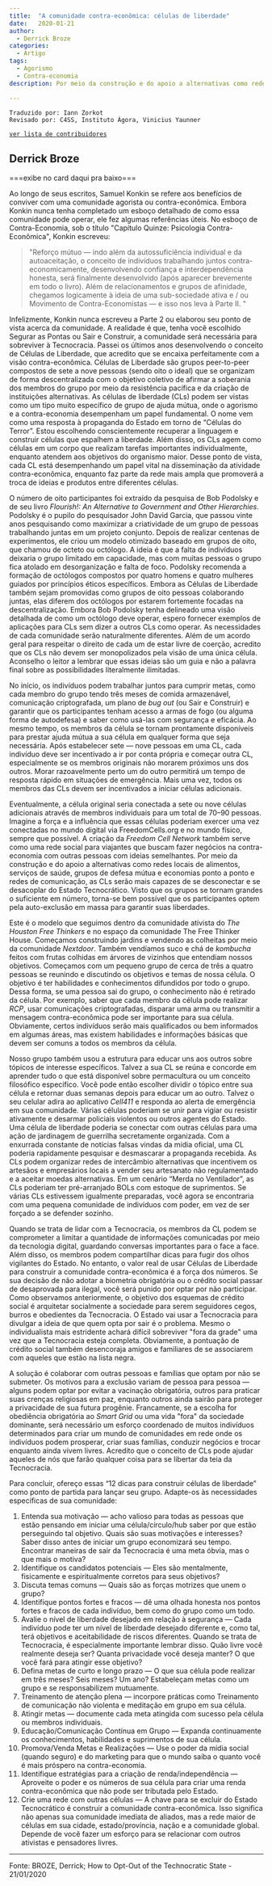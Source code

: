 ```yaml
---
title:  "A comunidade contra-econômica: células de liberdade"
date:   2020-01-21
author:
  - Derrick Broze
categories:
  - Artigo
tags:
  - Agorismo
  - Contra-economia
description: Por meio da construção e do apoio a alternativas como redes locais de alimentos, serviços de saúde, grupos de defesa mútua e economias ponto a ponto e redes de comunicação, as CLs serão mais capazes de se desconectar e se desacoplar do Estado Tecnocrático. Visto que os grupos se tornam grandes o suficiente em número, torna-se bem possível que os participantes optem pela auto-exclusão em massa para garantir suas liberdades.

---
```

```
Traduzido por: Iann Zorkot
Revisado por: C4SS, Instituto Ágora, Vinicius Yaunner
```
[```ver lista de contribuidores```](/about/#contribuidores)

## Derrick Broze

===exibe no card daqui pra baixo===

Ao longo de seus escritos, Samuel Konkin se refere aos benefícios de conviver com uma comunidade agorista ou contra-econômica. Embora Konkin nunca tenha completado um esboço detalhado de como essa comunidade pode operar, ele fez algumas referências úteis. No esboço de Contra-Economia, sob o título "Capítulo Quinze: Psicologia Contra-Econômica", Konkin escreveu:

>"Reforço mútuo — indo além da autossuficiência individual e da autoaceitação, o conceito de indivíduos trabalhando juntos contra-economicamente, desenvolvendo confiança e interdependência honesta, será finalmente desenvolvido (após aparecer brevemente em todo o livro). Além de relacionamentos e grupos de afinidade, chegamos logicamente à ideia de uma sub-sociedade ativa e / ou Movimento de Contra-Economistas — e isso nos leva à Parte II. "

Infelizmente, Konkin nunca escreveu a Parte 2 ou elaborou seu ponto de vista acerca da comunidade. A realidade é que, tenha você escolhido Segurar as Pontas ou Sair e Construir, a comunidade será necessária para sobreviver à Tecnocracia. Passei os últimos anos desenvolvendo o conceito de Células de Liberdade, que acredito que se encaixa perfeitamente com a visão contra-econômica. Células de Liberdade são grupos peer-to-peer compostos de sete a nove pessoas (sendo oito o ideal) que se organizam de forma descentralizada com o objetivo coletivo de afirmar a soberania dos membros do grupo por meio da resistência pacífica e da criação de instituições alternativas. As células de liberdade (CLs) podem ser vistas como um tipo muito específico de grupo de ajuda mútua, onde o agorismo e a contra-economia desempenham um papel fundamental. O nome vem como uma resposta à propaganda do Estado em torno de “Células do Terror”. Estou escolhendo conscientemente recuperar a linguagem e construir células que espalhem a liberdade. Além disso, os CLs agem como células em um corpo que realizam tarefas importantes individualmente, enquanto atendem aos objetivos do organismo maior. Desse ponto de vista, cada CL está desempenhando um papel vital na disseminação da atividade contra-econômica, enquanto faz parte da rede mais ampla que promoverá a troca de ideias e produtos entre diferentes células.

O número de oito participantes foi extraído da pesquisa de Bob Podolsky e de seu livro *Flourish!: An Alternative to Government and Other Hierarchies*. Podolsky é o pupilo do pesquisador John David Garcia, que passou vinte anos pesquisando como maximizar a criatividade de um grupo de pessoas trabalhando juntas em um projeto conjunto. Depois de realizar centenas de experimentos, ele criou um modelo otimizado baseado em grupos de oito, que chamou de octeto ou octólogo. A ideia é que a falta de indivíduos deixaria o grupo limitado em capacidade, mas com muitas pessoas o grupo fica atolado em desorganização e falta de foco. Podolsky recomenda a formação de octólogos compostos por quatro homens e quatro mulheres guiados por princípios éticos específicos. Embora as Células de Liberdade também sejam promovidas como grupos de oito pessoas colaborando juntas, elas diferem dos octólogos por estarem fortemente focadas na descentralização. Embora Bob Podolsky tenha delineado uma visão detalhada de como um octólogo deve operar, espero fornecer exemplos de aplicações para CLs sem dizer a outros CLs como operar. As necessidades de cada comunidade serão naturalmente diferentes. Além de um acordo geral para respeitar o direito de cada um de estar livre de coerção, acredito que os CLs não devem ser monopolizados pela visão de uma única célula. Aconselho o leitor a lembrar que essas ideias são um guia e não a palavra final sobre as possibilidades literalmente ilimitadas.

No início, os indivíduos podem trabalhar juntos para cumprir metas, como cada membro do grupo tendo três meses de comida armazenável, comunicação criptografada, um plano de *bug out* (ou Sair e Construir) e garantir que os participantes tenham acesso a armas de fogo (ou alguma forma de autodefesa) e saber como usá-las com segurança e eficácia. Ao mesmo tempo, os membros da célula se tornam prontamente disponíveis para prestar ajuda mútua a sua célula em qualquer forma que seja necessária. Após estabelecer sete — nove pessoas em uma CL, cada indivíduo deve ser incentivado a ir por conta própria e começar outra CL, especialmente se os membros originais não morarem próximos uns dos outros. Morar razoavelmente perto um do outro permitirá um tempo de resposta rápido em situações de emergência. Mais uma vez, todos os membros das CLs devem ser incentivados a iniciar células adicionais.

Eventualmente, a célula original seria conectada a sete ou nove células adicionais através de membros individuais para um total de 70–90 pessoas. Imagine a força e a influência que essas células poderiam exercer uma vez conectadas no mundo digital via FreedomCells.org e no mundo físico, sempre que possível. A criação da *Freedom Cell Network* também serve como uma rede social para viajantes que buscam fazer negócios na contra-economia com outras pessoas com ideias semelhantes. Por meio da construção e do apoio a alternativas como redes locais de alimentos, serviços de saúde, grupos de defesa mútua e economias ponto a ponto e redes de comunicação, as CLs serão mais capazes de se desconectar e se desacoplar do Estado Tecnocrático. Visto que os grupos se tornam grandes o suficiente em número, torna-se bem possível que os participantes optem pela auto-exclusão em massa para garantir suas liberdades.

Este é o modelo que seguimos dentro da comunidade ativista do *The Houston Free Thinkers* e no espaço da comunidade The Free Thinker House. Começamos construindo jardins e vendendo as colheitas por meio da comunidade *Nextdoor*. Também vendíamos suco e chá de *kombucha* feitos com frutas colhidas em árvores de vizinhos que entendiam nossos objetivos. Começamos com um pequeno grupo de cerca de três a quatro pessoas se reunindo e discutindo os objetivos e temas de nossa célula. O objetivo é ter habilidades e conhecimentos difundidos por todo o grupo. Dessa forma, se uma pessoa sai do grupo, o conhecimento não é retirado da célula. Por exemplo, saber que cada membro da célula pode realizar *RCP*, usar comunicações criptografadas, disparar uma arma ou transmitir a mensagem contra-econômica pode ser importante para sua célula. Obviamente, certos indivíduos serão mais qualificados ou bem informados em algumas áreas, mas existem habilidades e informações básicas que devem ser comuns a todos os membros da célula.

Nosso grupo também usou a estrutura para educar uns aos outros sobre tópicos de interesse específicos. Talvez a sua CL se reúna e concorde em aprender tudo o que está disponível sobre permacultura ou um conceito filosófico específico. Você pode então escolher dividir o tópico entre sua célula e retornar duas semanas depois para educar um ao outro. Talvez o seu celular adira ao aplicativo *Cell411* e responda ao alerta de emergência em sua comunidade. Várias células poderiam se unir para vigiar ou resistir ativamente e desarmar policiais violentos ou outros agentes do Estado. Uma célula de liberdade poderia se conectar com outras células para uma ação de jardinagem de guerrilha secretamente organizada. Com a enxurrada constante de notícias falsas vindas da mídia oficial, uma CL poderia rapidamente pesquisar e desmascarar a propaganda recebida. As CLs podem organizar redes de intercâmbio alternativas que incentivem os artesãos e empresários locais a vender seu artesanato não regulamentado e a aceitar moedas alternativas. Em um cenário “Merda no Ventilador”, as CLs poderiam ter pré-arranjado BOLs com estoque de suprimentos. Se várias CLs estivessem igualmente preparadas, você agora se encontraria com uma pequena comunidade de indivíduos com poder, em vez de ser forçado a se defender sozinho.

Quando se trata de lidar com a Tecnocracia, os membros da CL podem se comprometer a limitar a quantidade de informações comunicadas por meio da tecnologia digital, guardando conversas importantes para o face a face. Além disso, os membros podem compartilhar dicas para fugir dos olhos vigilantes do Estado. No entanto, o valor real de usar Células de Liberdade para construir a comunidade contra-econômica é a força dos números. Se sua decisão de não adotar a biometria obrigatória ou o crédito social passar de desaprovada para ilegal, você será punido por optar por não participar. Como observamos anteriormente, o objetivo dos esquemas de crédito social é arquitetar socialmente a sociedade para serem seguidores cegos, burros e obedientes da Tecnocracia. O Estado vai usar a Tecnocracia para divulgar a ideia de que quem opta por sair é o problema. Mesmo o individualista mais estridente achará difícil sobreviver "fora da grade" uma vez que a Tecnocracia esteja completa. Obviamente, a pontuação de crédito social também desencoraja amigos e familiares de se associarem com aqueles que estão na lista negra.

A solução é colaborar com outras pessoas e famílias que optam por não se submeter. Os motivos para a exclusão variam de pessoa para pessoa — alguns podem optar por evitar a vacinação obrigatória, outros para praticar suas crenças religiosas em paz, enquanto outros ainda sairão para proteger a privacidade de sua futura progênie. Francamente, se a escolha for obediência obrigatória ao *Smart Grid* ou uma vida "fora" da sociedade dominante, será necessário um esforço coordenado de muitos indivíduos determinados para criar um mundo de comunidades em rede onde os indivíduos podem prosperar, criar suas famílias, conduzir negócios e trocar enquanto ainda vivem livres. Acredito que o conceito de CLs pode ajudar aqueles de nós que farão qualquer coisa para se libertar da teia da Tecnocracia.

Para concluir, ofereço essas “12 dicas para construir células de liberdade” como ponto de partida para lançar seu grupo. Adapte-os às necessidades específicas de sua comunidade:

1. Entenda sua motivação — acho valioso para todas as pessoas que estão pensando em iniciar uma célula/círculo/hub saber por que estão perseguindo tal objetivo. Quais são suas motivações e interesses? Saber disso antes de iniciar um grupo economizará seu tempo. Encontrar maneiras de sair da Tecnocracia é uma meta óbvia, mas o que mais o motiva?
2. Identifique os candidatos potenciais — Eles são mentalmente, fisicamente e espiritualmente corretos para seus objetivos?
3. Discuta temas comuns — Quais são as forças motrizes que unem o grupo?
4. Identifique pontos fortes e fracos — dê uma olhada honesta nos pontos fortes e fracos de cada indivíduo, bem como do grupo como um todo.
5. Avalie o nível de liberdade desejado em relação à segurança — Cada indivíduo pode ter um nível de liberdade desejado diferente e, como tal, terá objetivos e aceitabilidade de riscos diferentes. Quando se trata de Tecnocracia, é especialmente importante lembrar disso. Quão livre você realmente deseja ser? Quanta privacidade você deseja manter? O que você fará para atingir esse objetivo?
6. Defina metas de curto e longo prazo — O que sua célula pode realizar em três meses? Seis meses? Um ano? Estabeleçam metas como um grupo e se responsabilizem mutuamente.
7. Treinamento de atenção plena — incorpore práticas como Treinamento de comunicação não violenta e meditação em grupo em sua célula.
8. Atingir metas — documente cada meta atingida com sucesso pela célula ou membros individuais.
9. Educação/Comunicação Contínua em Grupo — Expanda continuamente os conhecimentos, habilidades e suprimentos de sua célula.
10. Promova/Venda Metas e Realizações — Use o poder da mídia social (quando seguro) e do marketing para que o mundo saiba o quanto você é mais próspero na contra-economia.
11. Identifique estratégias para a criação de renda/independência — Aproveite o poder e os números de sua célula para criar uma renda contra-econômica que não pode ser tributada pelo Estado.
12. Crie uma rede com outras células — A chave para se excluir do Estado Tecnocrático é construir a comunidade contra-econômica. Isso significa não apenas sua comunidade imediata de aliados, mas a rede maior de células em sua cidade, estado/província, nação e a comunidade global. Depende de você fazer um esforço para se relacionar com outros ativistas e pensadores livres.

---
Fonte: BROZE, Derrick; How to Opt-Out of the Technocratic State - 21/01/2020